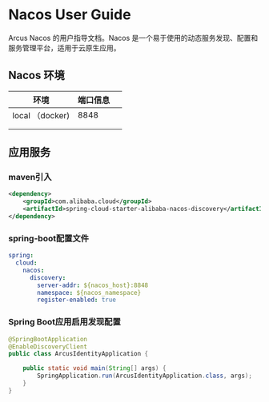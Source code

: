 # Nacos User Guide

Arcus Nacos 的用户指导文档。Nacos 是一个易于使用的动态服务发现、配置和服务管理平台，适用于云原生应用。

## Nacos 环境

| 环境            | 端口信息 |      |
| --------------- | -------- | ---- |
| local （docker) | 8848     |      |
|                 |          |      |
|                 |          |      |


## 应用服务

### maven引入
```xml
<dependency>
    <groupId>com.alibaba.cloud</groupId>
    <artifactId>spring-cloud-starter-alibaba-nacos-discovery</artifactId>
</dependency>

```

### spring-boot配置文件
```yaml
spring:
  cloud:
    nacos:
      discovery:
        server-addr: ${nacos_host}:8848
        namespace: ${nacos_namespace}
        register-enabled: true  
```
### Spring Boot应用启用发现配置
```java
@SpringBootApplication
@EnableDiscoveryClient
public class ArcusIdentityApplication {

    public static void main(String[] args) {
        SpringApplication.run(ArcusIdentityApplication.class, args);
    }
}
```